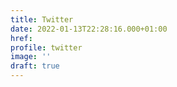 ```yaml
---
title: Twitter
date: 2022-01-13T22:28:16.000+01:00
href:
profile: twitter
image: ''
draft: true
---
```

